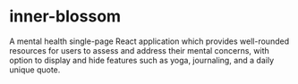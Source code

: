 # inner-blossom
A mental health single-page React application which provides well-rounded resources for users to assess and address their mental concerns, with option to display and hide features such as yoga, journaling, and a daily unique quote.
